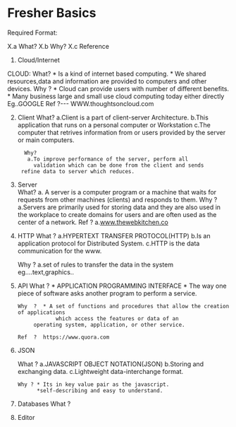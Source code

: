 # Fresher Basics

Required Format:

X.a What?
X.b Why?
X.c Reference 

1. Cloud/Internet
  
  CLOUD:
         What? * Is a kind of internet based computing.
	       * We shared resources,data and information are
	            provided to computers and other devices.
	Why ?  * Cloud can provide users with number of different
	            benefits.
	       *  Many business large and small use cloud computing
	             today either directly Eg..GOOGLE
        Ref ?--- WWW.thoughtsoncloud.com		     
    
2. Client
          What?
	       a.Client is a part of client-server Architecture.
	       b.This application that runs on a personal computer or Workstation
	       c.The computer that retrives information from or users
	           provided by the server or main computers.

         Why?    
	      a.To improve performance of the server, perform all
	        validation which can be done from the client and sends
		refine data to server which reduces.

        
3. Server    
          What? a. A server is a computer program or a machine
	           that waits for requests from other machines (clients) and
	           responds to them. 
	  Why ?  a.Servers are primarily used for storing data 
	            and they are also used in the workplace to
	              create domains for users and are often used
	                as the center of a network.
	  Ref ?	 a.www.thewebkitchen.co

4. HTTP
         What ? a.HYPERTEXT TRANSFER PROTOCOL(HTTP)
	        b.Is an application protocol for Distributed System.
		c.HTTP is the data communication for the www.
		
	  Why ? a.set of rules to transfer the data in the system
	            eg....text,graphics..

5. API
       What ?  * APPLICATION PROGRAMMING INTERFACE
               * The way one piece of software asks another program to perform 
	          a service.
                   
       Why  ?  * A set of functions and procedures that allow the creation of applications
                   which access the features or data of an 
		    operating system, application, or other service.

       Ref  ?  https://www.quora.com		    
6. JSON
      
      What ? a.JAVASCRIPT OBJECT NOTATION(JSON)
             b.Storing and exchanging data.
	     c.Lightweight data-interchange format.

       Why ? * Its in key value pair as the javascript.
             *self-describing and easy to understand.
7. Databases
       What ? 
8. Editor
